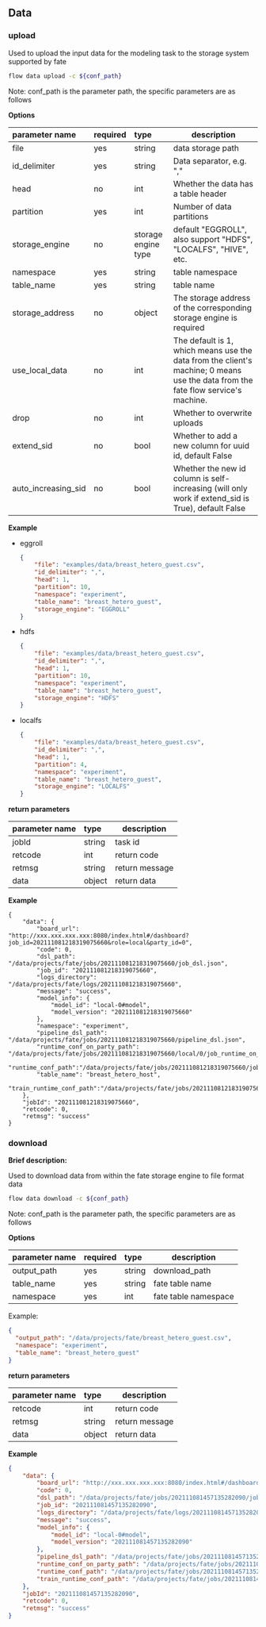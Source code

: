 ## Data

### upload

Used to upload the input data for the modeling task to the storage system supported by fate

```bash
flow data upload -c ${conf_path}
```

Note: conf_path is the parameter path, the specific parameters are as follows

**Options**

| parameter name | required | type | description |
| :------------------ | :--- | :----------- | ------------------------------------------------------------ |
| file | yes | string | data storage path |
| id_delimiter | yes | string | Data separator, e.g. "," |
| head | no | int | Whether the data has a table header | yes | int
| partition | yes | int | Number of data partitions |
| storage_engine | no | storage engine type | default "EGGROLL", also support "HDFS", "LOCALFS", "HIVE", etc. |
| namespace | yes | string | table namespace | yes
| table_name | yes | string | table name |
| storage_address | no | object | The storage address of the corresponding storage engine is required
| use_local_data | no | int | The default is 1, which means use the data from the client's machine; 0 means use the data from the fate flow service's machine.
| drop | no | int | Whether to overwrite uploads |
| extend_sid | no | bool | Whether to add a new column for uuid id, default False |
| auto_increasing_sid | no | bool | Whether the new id column is self-increasing (will only work if extend_sid is True), default False |

**Example** 

- eggroll

  ```json
  {
      "file": "examples/data/breast_hetero_guest.csv",
      "id_delimiter": ",",
      "head": 1,
      "partition": 10,
      "namespace": "experiment",
      "table_name": "breast_hetero_guest",
      "storage_engine": "EGGROLL"
  }
  ```

- hdfs

  ```json
  {
      "file": "examples/data/breast_hetero_guest.csv",
      "id_delimiter": ",",
      "head": 1,
      "partition": 10,
      "namespace": "experiment",
      "table_name": "breast_hetero_guest",
      "storage_engine": "HDFS"
  }
  ```

- localfs

  ```json
  {
      "file": "examples/data/breast_hetero_guest.csv",
      "id_delimiter": ",",
      "head": 1,
      "partition": 4,
      "namespace": "experiment",
      "table_name": "breast_hetero_guest",
      "storage_engine": "LOCALFS"
  }
  ```

**return parameters** 

| parameter name | type | description |
| :------ | :----- | -------- |
| jobId | string | task id |
| retcode | int | return code |
| retmsg | string | return message |
| data | object | return data |

**Example** 

```shell
{
    "data": {
        "board_url": "http://xxx.xxx.xxx.xxx:8080/index.html#/dashboard?job_id=202111081218319075660&role=local&party_id=0",
        "code": 0,
        "dsl_path": "/data/projects/fate/jobs/202111081218319075660/job_dsl.json",
        "job_id": "202111081218319075660",
        "logs_directory": "/data/projects/fate/logs/202111081218319075660",
        "message": "success",
        "model_info": {
            "model_id": "local-0#model",
            "model_version": "202111081218319075660"
        },
        "namespace": "experiment",
        "pipeline_dsl_path": "/data/projects/fate/jobs/202111081218319075660/pipeline_dsl.json",
        "runtime_conf_on_party_path": "/data/projects/fate/jobs/202111081218319075660/local/0/job_runtime_on_party_conf.json",
        "runtime_conf_path":"/data/projects/fate/jobs/202111081218319075660/job_runtime_conf.json",
        "table_name": "breast_hetero_host",
        "train_runtime_conf_path":"/data/projects/fate/jobs/202111081218319075660/train_runtime_conf.json"
    },
    "jobId": "202111081218319075660",
    "retcode": 0,
    "retmsg": "success"
}

```

### download

**Brief description:** 

Used to download data from within the fate storage engine to file format data

```bash
flow data download -c ${conf_path}
```

Note: conf_path is the parameter path, the specific parameters are as follows

**Options**

| parameter name | required | type | description |
| :---------- | :--- | :----- | -------------- |
| output_path | yes | string | download_path |
| table_name | yes | string | fate table name |
| namespace | yes | int | fate table namespace |

Example:

```json
{
  "output_path": "/data/projects/fate/breast_hetero_guest.csv",
  "namespace": "experiment",
  "table_name": "breast_hetero_guest"
}
```

**return parameters** 

| parameter name | type | description |
| :------ | :----- | -------- |
| retcode | int | return code |
| retmsg | string | return message |
| data | object | return data |

**Example** 

```json
{
    "data": {
        "board_url": "http://xxx.xxx.xxx.xxx:8080/index.html#/dashboard?job_id=202111081457135282090&role=local&party_id=0",
        "code": 0,
        "dsl_path": "/data/projects/fate/jobs/202111081457135282090/job_dsl.json",
        "job_id": "202111081457135282090",
        "logs_directory": "/data/projects/fate/logs/202111081457135282090",
        "message": "success",
        "model_info": {
            "model_id": "local-0#model",
            "model_version": "202111081457135282090"
        },
        "pipeline_dsl_path": "/data/projects/fate/jobs/202111081457135282090/pipeline_dsl.json",
        "runtime_conf_on_party_path": "/data/projects/fate/jobs/202111081457135282090/local/0/job_runtime_on_party_conf.json",
        "runtime_conf_path": "/data/projects/fate/jobs/202111081457135282090/job_runtime_conf.json",
        "train_runtime_conf_path": "/data/projects/fate/jobs/202111081457135282090/train_runtime_conf.json"
    },
    "jobId": "202111081457135282090",
    "retcode": 0,
    "retmsg": "success"
}

```